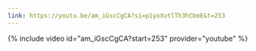 ```yaml
---
link: https://youtu.be/am_iGscCgCA?si=p1yoXutlTh3hCbmE&t=253
---
```

{% include video id="am_iGscCgCA?start=253" provider="youtube" %}
